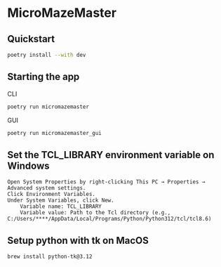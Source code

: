 # MicroMazeMaster

## Quickstart

```bash
poetry install --with dev

```

## Starting the app

CLI

```bash
poetry run micromazemaster
```

GUI

```bash
poetry run micromazemaster_gui
```

## Set the TCL_LIBRARY environment variable on Windows

```
Open System Properties by right-clicking This PC → Properties → Advanced system settings.
Click Environment Variables.
Under System Variables, click New.
    Variable name: TCL_LIBRARY
    Variable value: Path to the Tcl directory (e.g., C:/Users/****/AppData/Local/Programs/Python/Python312/tcl/tcl8.6)
```

## Setup python with tk on MacOS

```bash
brew install python-tk@3.12
```
